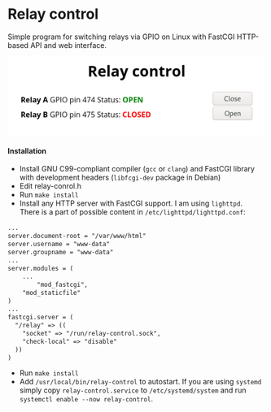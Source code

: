 # Relay control
Simple program for switching relays via GPIO on Linux with FastCGI HTTP-based API and web interface.

![](screenshot.png)

#### Installation
- Install GNU C99-compliant compiler (`gcc` or `clang`) and FastCGI library with development headers (`libfcgi-dev` package in Debian)
- Edit relay-conrol.h
- Run `make install`
- Install any HTTP server with FastCGI support. I am using `lighttpd`. There is a part of possible content in `/etc/lighttpd/lighttpd.conf`:

```
...
server.document-root = "/var/www/html"
server.username = "www-data"
server.groupname = "www-data"
...
server.modules = (
	...
        "mod_fastcgi",
	"mod_staticfile"
)
...
fastcgi.server = (
  "/relay" => ((
    "socket" => "/run/relay-control.sock",
    "check-local" => "disable"
  ))
)
```

- Run `make install`
- Add `/usr/local/bin/relay-control` to autostart. If you are using `systemd` simply copy `relay-control.service` to `/etc/systemd/system` and run `systemctl enable --now relay-control`.
